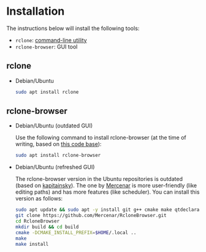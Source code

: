 # Installation

The instructions below will install the following tools:

* `rclone`: [command-line utility](https://rclone.org/)
* `rclone-browser`: GUI tool


## rclone

* Debian/Ubuntu

  ```bash
  sudo apt install rclone
  ```

## rclone-browser

* Debian/Ubuntu (outdated GUI)
  
  Use the following command to install rclone-browser (at the time of writing, 
  based on [this code base](https://github.com/kapitainsky/RcloneBrowser)): 
  
  ```bash
  sudo apt install rclone-browser
  ```

* Debian/Ubuntu (refreshed GUI)
  
  The rclone-browser version in the Ubuntu repositories is outdated 
  (based on [kapitainsky](https://github.com/kapitainsky/RcloneBrowser)).
  The one by [Mercenar](https://github.com/Mercenar/RcloneBrowser) is 
  more user-friendly (like editing paths) and has more features (like scheduler). 
  You can install this version as follows:

  ```bash
  sudo apt update && sudo apt -y install git g++ cmake make qtdeclarative5-dev qtmultimedia5-dev
  git clone https://github.com/Mercenar/RcloneBrowser.git
  cd RcloneBrowser
  mkdir build && cd build
  cmake -DCMAKE_INSTALL_PREFIX=$HOME/.local .. 
  make
  make install
  ```

